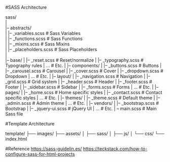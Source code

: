 #SASS Architecture

sass/<br />
|<br />
|– abstracts/<br />
|   |– _variables.scss    # Sass Variables<br />
|   |– _functions.scss    # Sass Functions<br />
|   |– _mixins.scss       # Sass Mixins<br />
|   |– _placeholders.scss # Sass Placeholders<br />
|<br />
|– base/
|   |– _reset.scss        # Reset/normalize
|   |– _typography.scss   # Typography rules
|   …                     # Etc.
|
|– components/
|   |– _buttons.scss      # Buttons
|   |– _carousel.scss     # Carousel
|   |– _cover.scss        # Cover
|   |– _dropdown.scss     # Dropdown
|   …                     # Etc.
|
|– layout/
|   |– _navigation.scss   # Navigation
|   |– _grid.scss         # Grid system
|   |– _header.scss       # Header
|   |– _footer.scss       # Footer
|   |– _sidebar.scss      # Sidebar
|   |– _forms.scss        # Forms
|   …                     # Etc.
|
|– pages/
|   |– _home.scss         # Home specific styles
|   |– _contact.scss      # Contact specific styles
|   …                     # Etc.
|
|– themes/
|   |– _theme.scss        # Default theme
|   |– _admin.scss        # Admin theme
|   …                     # Etc.
|
|– vendors/
|   |– _bootstrap.scss    # Bootstrap
|   |– _jquery-ui.scss    # jQuery UI
|   …                     # Etc.
|
– main.scss              # Main Sass file


#Template Architecture

template/
├── images/
├── assets/
│   ├── sass/
│   ├── js/
│   └── css/
└── index.html

#Reference
https://sass-guidelin.es/
https://teckstack.com/how-to-configure-sass-for-html-projects
